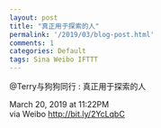 ```yaml
---
layout: post
title: "真正用于探索的人"
permalink: '/2019/03/blog-post.html'
comments: 1
categories: Default
tags: Sina Weibo IFTTT
---
```

![]()  
@Terry与狗狗同行 : 真正用于探索的人  
  
March 20, 2019 at 11:22PM  
via Weibo http://bit.ly/2YcLqbC